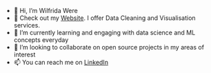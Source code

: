 - 👋 Hi, I’m Wilfrida Were
- 👀 Check out my [Website](https://www.wilfridawere.com/). I offer Data Cleaning and Visualisation services.
- 🌱 I’m currently learning and engaging with data science and ML concepts everyday
- 💞️ I’m looking to collaborate on open source projects in my areas of interest
- 📫 You can reach me on [LinkedIn](https://www.linkedin.com/in/wilfridawere/)

<!---
Wilfrida-Were/Wilfrida-Were is a ✨ special ✨ repository because its `README.md` (this file) appears on your GitHub profile.
You can click the Preview link to take a look at your changes.
--->
